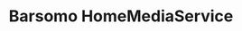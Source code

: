 ---
title: "Barsomo HomeMediaService"
url: /eltville-am-rhein/barsomo-homemediaservice/
shop: Elektronik
---